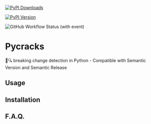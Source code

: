 [![PyPI Downloads](https://img.shields.io/badge/dynamic/json?url=https%3A%2F%2Fpypistats.org%2Fapi%2Fpackages%2Fpycracks%2Frecent&query=%24.data.last_month&style=for-the-badge&label=Installations%20%2F%20Month)](https://pypistats.org/packages/pycracks)

[![PyPI Version](https://img.shields.io/pypi/v/pycracks?style=for-the-badge)](https://pypi.org/project/PyCracks/)

![GitHub Workflow Status (with event)](https://img.shields.io/github/actions/workflow/status/elc/pycracks/build.yml?style=for-the-badge&logo=github&label=CICD)


# Pycracks

💢🔍 breaking change detection in Python - Compatible with Semantic Version and Semantic Release

## Usage

## Installation

## F.A.Q.
